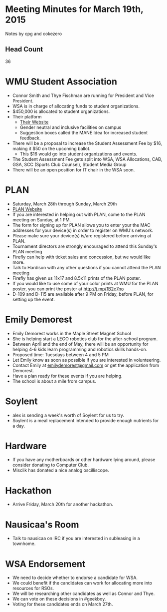 # Meeting Minutes for March 19th, 2015
Notes by cpg and cokezero

## Head Count
36

# WMU Student Association
- Connor Smith and Thye Fischman are running for President and Vice President.
- WSA is in charge of allocating funds to student organizations.
- $450,000 is allocated to student organizations.
- Their platform 
  - [Their Website](http://wm-you.com)
  - Gender neutral and inclusive facilities on campus
  - Suggestion boxes called the MANE Idea for increased student feedback.
- There will be a proposal to increase the Student Assessment Fee by $16, making it $50 on the upcoming ballot.
  - This $16 would go into student organizations and events.
- The Student Assessment Fee gets split into WSA, WSA Allocations, CAB, GSA, SCC (Sports Club Counsel), Student Media Group
- There will be an open position for IT chair in the WSA soon.

# PLAN
- Saturday, March 28th through Sunday, March 29th
- [PLAN Website](http://whatistheplan.com)
- If you are interested in helping out with PLAN, come to the PLAN meeting on Sunday, at 1 PM.
- The form for signing up for PLAN allows you to enter your the MAC addresses for your device(s) in order to register on WMU's network.
- Please make sure your device(s) is/are registered before arriving at PLAN.
- Tournament directors are strongly encouraged to attend this Sunday's PLAN meeting
- Firefly can help with ticket sales and concession, but we would like more.
- Talk to Hardison with any other questions if you cannot attend the PLAN meeting
- Firefly has given us 11x17 and 8.5x11 prints of the PLAN poster.
- If you would like to use some of your color prints at WMU for the PLAN poster, you can print the poster at http://j.mp/1B2e7no
- D-109 and D-115 are available after 9 PM on Friday, before PLAN, for setting up the event.

# Emily Demorest
- Emily Demorest works in the Maple Street Magnet School
- She is helping start a LEGO robotics club for the after-school program.
- Between April and the end of May, there will be an opportunity for helping 4-6 kids learn programming and robotics skills hands-on.
- Proposed time: Tuesdays between 4 and 5 PM
- Let Emily know as soon as possible if you are interested in volunteering.
- Contact Emily at emilydemorest@gmail.com or get the application from Demorest.
- Have a plan ready for these events if you are helping.
- The school is about a mile from campus.

# Soylent
- alex is sending a week's worth of Soylent for us to try.
- Soylent is a meal replacement intended to provide enough nutrients for a day.

# Hardware
- If you have any motherboards or other hardware lying around, please consider donating to Computer Club.
- Misclik has donated a nice analog oscilliscope.

# Hackathon
- Arrive Friday, March 20th for another hackathon.

# Nausicaa's Room
- Talk to nausicaa on IRC if you are interested in subleasing in a townhome.

# WSA Endorsement
- We need to decide whether to endorse a candidate for WSA.
- We could benefit if the candidates can work for allocating more into resources for RSOs.
- We will be researching other candidates as well as Connor and Thye.
- We can vote on these decisions in #geekboy.
- Voting for these candidates ends on March 27th.
